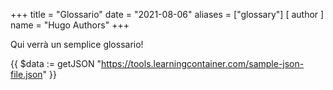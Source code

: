 +++
title = "Glossario"
date = "2021-08-06"
aliases = ["glossary"]
[ author ]
  name = "Hugo Authors"
+++

Qui verrà un semplice glossario!


{{ $data := getJSON "https://tools.learningcontainer.com/sample-json-file.json" }}
